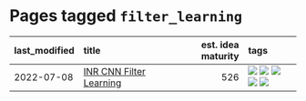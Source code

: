 # Pages tagged `filter_learning`

|last_modified|title|est. idea maturity|tags
|:---|:---|---:|:---|
|2022-07-08|[INR CNN Filter Learning](../INR_CNN_filter_learning.md)|526|[![](https://img.shields.io/badge/tag-CNN-7fe3bd)](../tags/CNN.md) [![](https://img.shields.io/badge/tag-INR-1dc0d1)](../tags/INR.md) [![](https://img.shields.io/badge/tag-deep_learning-4d5a4)](../tags/deep_learning.md) [![](https://img.shields.io/badge/tag-experimental-fda5ff)](../tags/experimental.md) [![](https://img.shields.io/badge/tag-filter_learning-e168be)](../tags/filter_learning.md)|